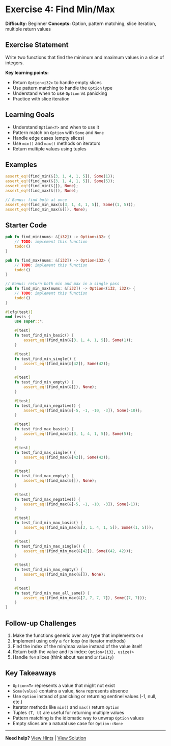 # Exercise 4: Find Min/Max

**Difficulty:** Beginner
**Concepts:** Option, pattern matching, slice iteration, multiple return values

## Exercise Statement

Write two functions that find the minimum and maximum values in a slice of integers.

**Key learning points:**
- Return `Option<i32>` to handle empty slices
- Use pattern matching to handle the `Option` type
- Understand when to use `Option` vs panicking
- Practice with slice iteration

## Learning Goals

- Understand `Option<T>` and when to use it
- Pattern match on `Option` with `Some` and `None`
- Handle edge cases (empty slices)
- Use `min()` and `max()` methods on iterators
- Return multiple values using tuples

## Examples

```rust
assert_eq!(find_min(&[3, 1, 4, 1, 5]), Some(1));
assert_eq!(find_max(&[3, 1, 4, 1, 5]), Some(5));
assert_eq!(find_min(&[]), None);
assert_eq!(find_max(&[]), None);

// Bonus: find both at once
assert_eq!(find_min_max(&[3, 1, 4, 1, 5]), Some((1, 5)));
assert_eq!(find_min_max(&[]), None);
```

## Starter Code

```rust
pub fn find_min(nums: &[i32]) -> Option<i32> {
    // TODO: implement this function
    todo!()
}

pub fn find_max(nums: &[i32]) -> Option<i32> {
    // TODO: implement this function
    todo!()
}

// Bonus: return both min and max in a single pass
pub fn find_min_max(nums: &[i32]) -> Option<(i32, i32)> {
    // TODO: implement this function
    todo!()
}

#[cfg(test)]
mod tests {
    use super::*;

    #[test]
    fn test_find_min_basic() {
        assert_eq!(find_min(&[3, 1, 4, 1, 5]), Some(1));
    }

    #[test]
    fn test_find_min_single() {
        assert_eq!(find_min(&[42]), Some(42));
    }

    #[test]
    fn test_find_min_empty() {
        assert_eq!(find_min(&[]), None);
    }

    #[test]
    fn test_find_min_negative() {
        assert_eq!(find_min(&[-5, -1, -10, -3]), Some(-10));
    }

    #[test]
    fn test_find_max_basic() {
        assert_eq!(find_max(&[3, 1, 4, 1, 5]), Some(5));
    }

    #[test]
    fn test_find_max_single() {
        assert_eq!(find_max(&[42]), Some(42));
    }

    #[test]
    fn test_find_max_empty() {
        assert_eq!(find_max(&[]), None);
    }

    #[test]
    fn test_find_max_negative() {
        assert_eq!(find_max(&[-5, -1, -10, -3]), Some(-1));
    }

    #[test]
    fn test_find_min_max_basic() {
        assert_eq!(find_min_max(&[3, 1, 4, 1, 5]), Some((1, 5)));
    }

    #[test]
    fn test_find_min_max_single() {
        assert_eq!(find_min_max(&[42]), Some((42, 42)));
    }

    #[test]
    fn test_find_min_max_empty() {
        assert_eq!(find_min_max(&[]), None);
    }

    #[test]
    fn test_find_min_max_all_same() {
        assert_eq!(find_min_max(&[7, 7, 7, 7]), Some((7, 7)));
    }
}
```

## Follow-up Challenges

1. Make the functions generic over any type that implements `Ord`
2. Implement using only a `for` loop (no iterator methods)
3. Find the index of the min/max value instead of the value itself
4. Return both the value and its index: `Option<(i32, usize)>`
5. Handle `f64` slices (think about `NaN` and `Infinity`)

## Key Takeaways

- `Option<T>` represents a value that might not exist
- `Some(value)` contains a value, `None` represents absence
- Use `Option` instead of panicking or returning sentinel values (-1, null, etc.)
- Iterator methods like `min()` and `max()` return `Option`
- Tuples `(T, U)` are useful for returning multiple values
- Pattern matching is the idiomatic way to unwrap `Option` values
- Empty slices are a natural use case for `Option::None`

---

**Need help?** [View Hints](/rust-101/hints/04_find_min_max.html) | [View Solution](/rust-101/solutions/04_find_min_max.html)
